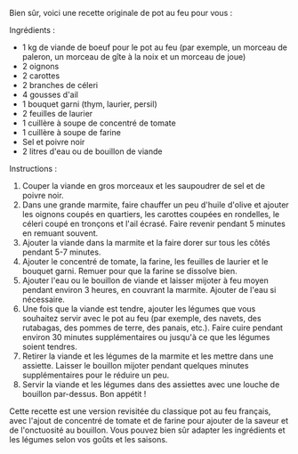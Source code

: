 Bien sûr, voici une recette originale de pot au feu pour vous :

Ingrédients :

* 1 kg de viande de boeuf pour le pot au feu (par exemple, un morceau de paleron, un morceau de gîte à la noix et un morceau de joue)
* 2 oignons
* 2 carottes
* 2 branches de céleri
* 4 gousses d'ail
* 1 bouquet garni (thym, laurier, persil)
* 2 feuilles de laurier
* 1 cuillère à soupe de concentré de tomate
* 1 cuillère à soupe de farine
* Sel et poivre noir
* 2 litres d'eau ou de bouillon de viande

Instructions :

1. Couper la viande en gros morceaux et les saupoudrer de sel et de poivre noir.
2. Dans une grande marmite, faire chauffer un peu d'huile d'olive et ajouter les oignons coupés en quartiers, les carottes coupées en rondelles, le céleri coupé en tronçons et l'ail écrasé. Faire revenir pendant 5 minutes en remuant souvent.
3. Ajouter la viande dans la marmite et la faire dorer sur tous les côtés pendant 5-7 minutes.
4. Ajouter le concentré de tomate, la farine, les feuilles de laurier et le bouquet garni. Remuer pour que la farine se dissolve bien.
5. Ajouter l'eau ou le bouillon de viande et laisser mijoter à feu moyen pendant environ 3 heures, en couvrant la marmite. Ajouter de l'eau si nécessaire.
6. Une fois que la viande est tendre, ajouter les légumes que vous souhaitez servir avec le pot au feu (par exemple, des navets, des rutabagas, des pommes de terre, des panais, etc.). Faire cuire pendant environ 30 minutes supplémentaires ou jusqu'à ce que les légumes soient tendres.
7. Retirer la viande et les légumes de la marmite et les mettre dans une assiette. Laisser le bouillon mijoter pendant quelques minutes supplémentaires pour le réduire un peu.
8. Servir la viande et les légumes dans des assiettes avec une louche de bouillon par-dessus. Bon appétit !

Cette recette est une version revisitée du classique pot au feu français, avec l'ajout de concentré de tomate et de farine pour ajouter de la saveur et de l'onctuosité au bouillon. Vous pouvez bien sûr adapter les ingrédients et les légumes selon vos goûts et les saisons.